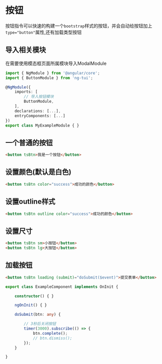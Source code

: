 # 按钮
按钮指令可以快速的构建一个`bootstrap`样式的按钮，并会自动给按钮加上`type="button"`属性,还有加载类型按钮

## 导入相关模块
在需要使用模态框页面所属模块导入ModalModule
```typescript
import { NgModule } from '@angular/core';
import { ButtonModule } from 'ng-tui';

@NgModule({
    imports: [
        // 导入按钮模块
        ButtonModule,
    ],
    declarations: [...],
    entryComponents: [...]
})
export class MyExampleModule { }
```

## 一个普通的按钮
```html
<button tsBtn>我是一个按钮</button>
```

## 设置颜色(默认是白色)
```html
<button tsBtn color="success">成功的颜色</button>
```

## 设置outline样式
```html
<button tsBtn outline color="success">成功的颜色</button>
```

## 设置尺寸
```html
<button tsBtn sm>小按钮</button>
<button tsBtn lg>大按钮</button>
```

## 加载按钮
```html
<button tsBtn loading (submit)="doSubmit($event)">提交表单</button>
```
```typescript
export class ExampleComponent implements OnInit {

    constructor() { }

    ngOnInit() { }

    doSubmit(btn: any) {

        // 3秒后关闭按钮
        timer(3000).subscribe(() => {
            btn.complete();
            // btn.dismiss();
        });
    }

}
```

